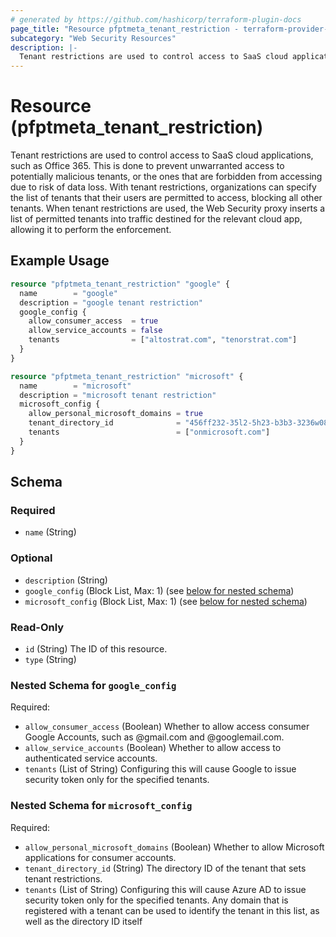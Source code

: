 ```yaml
---
# generated by https://github.com/hashicorp/terraform-plugin-docs
page_title: "Resource pfptmeta_tenant_restriction - terraform-provider-pfptmeta"
subcategory: "Web Security Resources"
description: |-
  Tenant restrictions are used to control access to SaaS cloud applications, such as Office 365. This is done to prevent unwarranted access to potentially malicious tenants, or the ones that are forbidden from accessing due to risk of data loss. With tenant restrictions, organizations can specify the list of tenants that their users are permitted to access, blocking all other tenants. When tenant restrictions are used, the Web Security proxy inserts a list of permitted tenants into traffic destined for the relevant cloud app, allowing it to perform the enforcement.
---
```


# Resource (pfptmeta_tenant_restriction)

Tenant restrictions are used to control access to SaaS cloud applications, such as Office 365. This is done to prevent unwarranted access to potentially malicious tenants, or the ones that are forbidden from accessing due to risk of data loss. With tenant restrictions, organizations can specify the list of tenants that their users are permitted to access, blocking all other tenants. When tenant restrictions are used, the Web Security proxy inserts a list of permitted tenants into traffic destined for the relevant cloud app, allowing it to perform the enforcement.

## Example Usage

```terraform
resource "pfptmeta_tenant_restriction" "google" {
  name        = "google"
  description = "google tenant restriction"
  google_config {
    allow_consumer_access  = true
    allow_service_accounts = false
    tenants                = ["altostrat.com", "tenorstrat.com"]
  }
}

resource "pfptmeta_tenant_restriction" "microsoft" {
  name        = "microsoft"
  description = "microsoft tenant restriction"
  microsoft_config {
    allow_personal_microsoft_domains = true
    tenant_directory_id              = "456ff232-35l2-5h23-b3b3-3236w0826f3d"
    tenants                          = ["onmicrosoft.com"]
  }
}
```

<!-- schema generated by tfplugindocs -->
## Schema

### Required

- `name` (String)

### Optional

- `description` (String)
- `google_config` (Block List, Max: 1) (see [below for nested schema](#nestedblock--google_config))
- `microsoft_config` (Block List, Max: 1) (see [below for nested schema](#nestedblock--microsoft_config))

### Read-Only

- `id` (String) The ID of this resource.
- `type` (String)

<a id="nestedblock--google_config"></a>
### Nested Schema for `google_config`

Required:

- `allow_consumer_access` (Boolean) Whether to allow access consumer Google Accounts, such as @gmail.com and @googlemail.com.
- `allow_service_accounts` (Boolean) Whether to allow access to authenticated service accounts.
- `tenants` (List of String) Configuring this will cause Google to issue security token only for the specified tenants.


<a id="nestedblock--microsoft_config"></a>
### Nested Schema for `microsoft_config`

Required:

- `allow_personal_microsoft_domains` (Boolean) Whether to allow Microsoft applications for consumer accounts.
- `tenant_directory_id` (String) The directory ID of the tenant that sets tenant restrictions.
- `tenants` (List of String) Configuring this will cause Azure AD to issue security token only for the specified tenants. Any domain that is registered with a tenant can be used to identify the tenant in this list, as well as the directory ID itself
